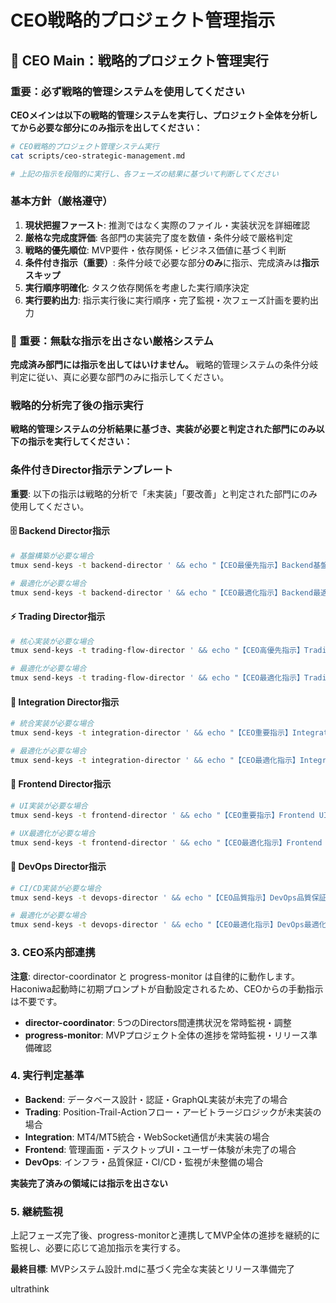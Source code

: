 # CEO戦略的プロジェクト管理指示

## 🎯 CEO Main：戦略的プロジェクト管理実行

### 重要：必ず戦略的管理システムを使用してください

**CEOメインは以下の戦略的管理システムを実行し、プロジェクト全体を分析してから必要な部分にのみ指示を出してください：**

```bash
# CEO戦略的プロジェクト管理システム実行
cat scripts/ceo-strategic-management.md

# 上記の指示を段階的に実行し、各フェーズの結果に基づいて判断してください
```

### 基本方針（厳格遵守）
1. **現状把握ファースト**: 推測ではなく実際のファイル・実装状況を詳細確認
2. **厳格な完成度評価**: 各部門の実装完了度を数値・条件分岐で厳格判定
3. **戦略的優先順位**: MVP要件・依存関係・ビジネス価値に基づく判断
4. **条件付き指示（重要）**: 条件分岐で必要な部分**のみ**に指示、完成済みは**指示スキップ**
5. **実行順序明確化**: タスク依存関係を考慮した実行順序決定
6. **実行要約出力**: 指示実行後に実行順序・完了監視・次フェーズ計画を要約出力

### 🚨 重要：無駄な指示を出さない厳格システム
**完成済み部門には指示を出してはいけません。** 戦略的管理システムの条件分岐判定に従い、真に必要な部門のみに指示してください。

### 戦略的分析完了後の指示実行

**戦略的管理システムの分析結果に基づき、実装が必要と判定された部門にのみ以下の指示を実行してください：**

### 条件付きDirector指示テンプレート

**重要**: 以下の指示は戦略的分析で「未実装」「要改善」と判定された部門にのみ使用してください。

#### 🗄️ Backend Director指示
```bash
# 基盤構築が必要な場合
tmux send-keys -t backend-director ' && echo "【CEO最優先指示】Backend基盤構築: AWS Amplify Gen2 + GraphQL + 認証システム完全実装を緊急実行してください。MVP要件に基づく packages/shared-backend 完全構築。" && echo "配下への自動指示送信開始..." && ./scripts/director-auto-delegate.sh backend-director "AWS Amplify Gen2基盤構築" && echo "完了後CEO報告。" ultrathink' Enter

# 最適化が必要な場合
tmux send-keys -t backend-director ' && echo "【CEO最適化指示】Backend最適化: 既存AWS Amplify Gen2システムのパフォーマンス最適化・セキュリティ強化を実行してください。GraphQLクエリ最適化・認証フロー改善含む。" && echo "配下への自動指示送信開始..." && ./scripts/director-auto-delegate.sh backend-director "システム最適化・セキュリティ強化" && echo "完了後CEO報告。" ultrathink' Enter
```

#### ⚡ Trading Director指示
```bash
# 核心実装が必要な場合
tmux send-keys -t trading-flow-director ' && echo "【CEO高優先指示】Trading核心実装: Position-Trail-Action完全フロー実装を実行してください。apps/hedge-system内のアービトラージ・ポジション管理・トレール実行システム完全構築。" && echo "配下への自動指示送信開始..." && ./scripts/director-auto-delegate.sh trading-flow-director "Position-Trail-Action核心実装" && echo "Backend API連携含む。完了後CEO報告。" ultrathink' Enter

# 最適化が必要な場合
tmux send-keys -t trading-flow-director ' && echo "【CEO最適化指示】Trading最適化: 既存Position-Trail-Actionシステムのパフォーマンス最適化・リスク管理強化を実行してください。実行速度向上・エラーハンドリング改善含む。" && echo "配下への自動指示送信開始..." && ./scripts/director-auto-delegate.sh trading-flow-director "システム最適化・リスク管理強化" && echo "完了後CEO報告。" ultrathink' Enter
```

#### 🔌 Integration Director指示
```bash
# 統合実装が必要な場合
tmux send-keys -t integration-director ' && echo "【CEO重要指示】Integration統合実装: MT5 EA・WebSocket DLL・外部API連携完全実装を実行してください。ea/ディレクトリ内のMT5統合システム・リアルタイム通信基盤完全構築。" && echo "配下への自動指示送信開始..." && ./scripts/director-auto-delegate.sh integration-director "MT5統合・WebSocket実装" && echo "Trading連携含む。完了後CEO報告。" ultrathink' Enter

# 最適化が必要な場合
tmux send-keys -t integration-director ' && echo "【CEO最適化指示】Integration最適化: 既存MT5統合・WebSocket通信システムのパフォーマンス最適化・安定性向上を実行してください。通信レイテンシ削減・エラー回復機能強化含む。" && echo "配下への自動指示送信開始..." && ./scripts/director-auto-delegate.sh integration-director "システム最適化・安定性向上" && echo "完了後CEO報告。" ultrathink' Enter
```

#### 🎨 Frontend Director指示
```bash
# UI実装が必要な場合
tmux send-keys -t frontend-director ' && echo "【CEO重要指示】Frontend UI実装: 管理画面・Tauriデスクトップアプリ完全実装を実行してください。apps/admin管理画面・apps/hedge-system Tauriアプリの完全UI構築。" && echo "配下への自動指示送信開始..." && ./scripts/director-auto-delegate.sh frontend-director "UI完全実装・リアルタイム表示" && echo "Backend API連携・リアルタイムデータ表示含む。完了後CEO報告。" ultrathink' Enter

# UX最適化が必要な場合
tmux send-keys -t frontend-director ' && echo "【CEO最適化指示】Frontend UX最適化: 既存UI/UXの使いやすさ向上・パフォーマンス最適化を実行してください。レスポンシブデザイン改善・ユーザビリティ向上含む。" && echo "配下への自動指示送信開始..." && ./scripts/director-auto-delegate.sh frontend-director "UX最適化・パフォーマンス向上" && echo "完了後CEO報告。" ultrathink' Enter
```

#### 🚀 DevOps Director指示
```bash
# CI/CD実装が必要な場合
tmux send-keys -t devops-director ' && echo "【CEO品質指示】DevOps品質保証実装: CI/CD・テスト自動化・品質ゲート完全実装を実行してください。.github/workflows CI/CDパイプライン・自動テスト・コード品質管理システム完全構築。" && echo "配下への自動指示送信開始..." && ./scripts/director-auto-delegate.sh devops-director "CI/CD・品質保証完全実装" && echo "全機能統合テスト含む。完了後CEO報告。" ultrathink' Enter

# 最適化が必要な場合
tmux send-keys -t devops-director ' && echo "【CEO最適化指示】DevOps最適化: 既存CI/CD・ビルドシステムのパフォーマンス最適化・効率化を実行してください。Turborepo最適化・ビルド時間短縮・キャッシュ効率向上含む。" && echo "配下への自動指示送信開始..." && ./scripts/director-auto-delegate.sh devops-director "システム最適化・効率化" && echo "完了後CEO報告。" ultrathink' Enter
```

### 3. CEO系内部連携
**注意**: director-coordinator と progress-monitor は自律的に動作します。Haconiwa起動時に初期プロンプトが自動設定されるため、CEOからの手動指示は不要です。

- **director-coordinator**: 5つのDirectors間連携状況を常時監視・調整
- **progress-monitor**: MVPプロジェクト全体の進捗を常時監視・リリース準備確認

### 4. 実行判定基準
- **Backend**: データベース設計・認証・GraphQL実装が未完了の場合
- **Trading**: Position-Trail-Actionフロー・アービトラージロジックが未実装の場合
- **Integration**: MT4/MT5統合・WebSocket通信が未実装の場合
- **Frontend**: 管理画面・デスクトップUI・ユーザー体験が未完了の場合
- **DevOps**: インフラ・品質保証・CI/CD・監視が未整備の場合

**実装完了済みの領域には指示を出さない**

### 5. 継続監視
上記フェーズ完了後、progress-monitorと連携してMVP全体の進捗を継続的に監視し、必要に応じて追加指示を実行する。

**最終目標**: MVPシステム設計.mdに基づく完全な実装とリリース準備完了

ultrathink